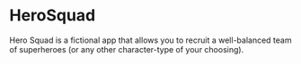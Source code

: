 # HeroSquad
Hero Squad is a fictional app that allows you to recruit a well-balanced team of superheroes (or any other character-type of your choosing).

